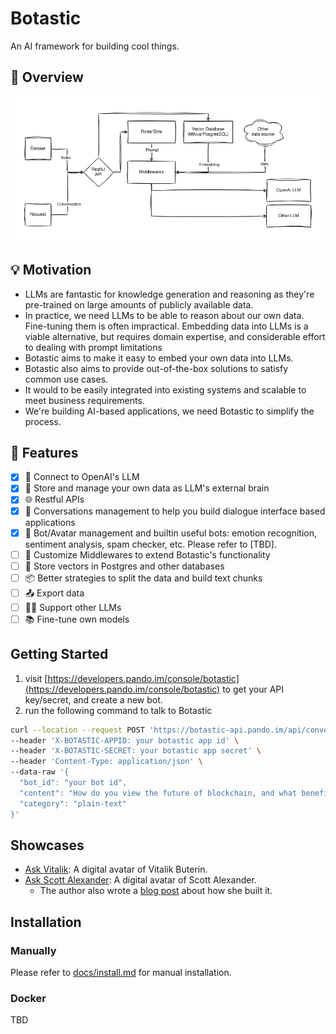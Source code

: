 # Botastic

An AI framework for building cool things.

## 👀 Overview

![architecture](docs/arch.png)

## 💡 Motivation

- LLMs are fantastic for knowledge generation and reasoning as they're pre-trained on large amounts of publicly available data.
- In practice, we need LLMs to be able to reason about our own data. Fine-tuning them is often impractical. Embedding data into LLMs is a viable alternative, but requires domain expertise, and considerable effort to dealing with prompt limitations
- Botastic aims to make it easy to embed your own data into LLMs.
- Botastic also aims to provide out-of-the-box solutions to satisfy common use cases.
- It would to be easily integrated into existing systems and scalable to meet business requirements.
- We're building AI-based applications, we need Botastic to simplify the process.

## 🚀 Features

- [x] 🔌 Connect to OpenAI's LLM
- [x] 💾 Store and manage your own data as LLM's external brain
- [x] 🌐 Restful APIs 
- [x] 💬 Conversations management to help you build dialogue interface based applications
- [x] 🤖 Bot/Avatar management and builtin useful bots: emotion recognition, sentiment analysis, spam checker, etc. Please refer to [TBD].
- [ ] 🧩 Customize Middlewares to extend Botastic's functionality
- [ ] 💾 Store vectors in Postgres and other databases
- [ ] 📦 Better strategies to split the data and build text chunks
- [ ] 📤 Export data
- [ ] 🙋‍♂️ Support other LLMs
- [ ] 📚 Fine-tune own models

## Getting Started

1. visit [https://developers.pando.im/console/botastic](https://developers.pando.im/console/botastic) to get your API key/secret, and create a new bot.
2. run the following command to talk to Botastic

```bash
curl --location --request POST 'https://botastic-api.pando.im/api/conversations/oneway' \
--header 'X-BOTASTIC-APPID: your botastic app id' \
--header 'X-BOTASTIC-SECRET: your botastic app secret' \
--header 'Content-Type: application/json' \
--data-raw '{
  "bot_id": "your bot id",
  "content": "How do you view the future of blockchain, and what benefits does it have for human being? Respond as short as possible like a Zen Master.",
  "category": "plain-text"
}'
```

## Showcases

- [Ask Vitalik](https://ask-vitalik.xingchi.dev): A digital avatar of Vitalik Buterin.
- [Ask Scott Alexander](https://ask-scott.pages.dev/): A digital avatar of Scott Alexander.
  - The author also wrote a [blog post](https://fayezheng.hashnode.dev/effortlessly-develop-custom-chatbots-a-code-light-approach) about how she built it.
 
## Installation 

### Manually

Please refer to [docs/install.md](docs/install.md) for manual installation.

### Docker

TBD


